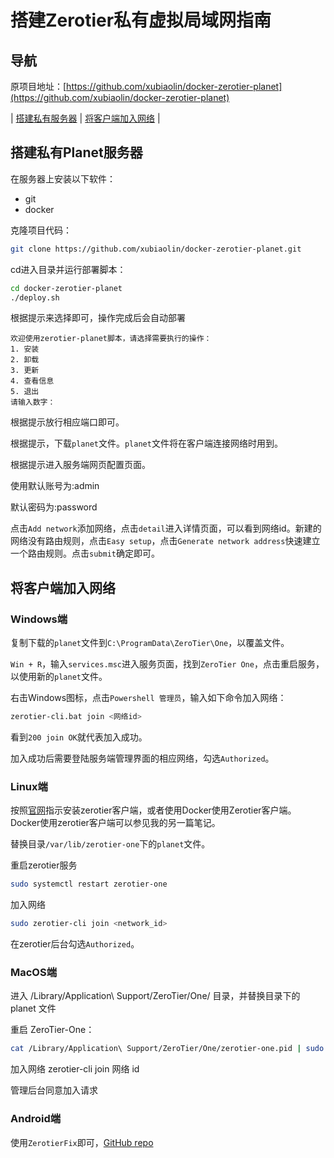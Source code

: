 # 搭建Zerotier私有虚拟局域网指南

## 导航

原项目地址：[https://github.com/xubiaolin/docker-zerotier-planet](https://github.com/xubiaolin/docker-zerotier-planet)


| [搭建私有服务器](#搭建私有Planet服务器) | [将客户端加入网络](#将客户端加入网络) |

## 搭建私有Planet服务器

在服务器上安装以下软件：  
- git
- docker

克隆项目代码：
```bash
git clone https://github.com/xubiaolin/docker-zerotier-planet.git
```

cd进入目录并运行部署脚本：
```bash
cd docker-zerotier-planet
./deploy.sh
```

根据提示来选择即可，操作完成后会自动部署  
```
欢迎使用zerotier-planet脚本，请选择需要执行的操作：
1. 安装
2. 卸载
3. 更新
4. 查看信息
5. 退出
请输入数字：
```

根据提示放行相应端口即可。  

根据提示，下载`planet`文件。`planet`文件将在客户端连接网络时用到。  

根据提示进入服务端网页配置页面。  

使用默认账号为:admin  

默认密码为:password  

点击`Add network`添加网络，点击`detail`进入详情页面，可以看到网络id。新建的网络没有路由规则，点击`Easy setup`，点击`Generate network address`快速建立一个路由规则。点击`submit`确定即可。

## 将客户端加入网络

### Windows端

复制下载的`planet`文件到`C:\ProgramData\ZeroTier\One`，以覆盖文件。  

`Win + R`，输入`services.msc`进入服务页面，找到`ZeroTier One`，点击重启服务，以使用新的`planet`文件。  

右击Windows图标，点击`Powershell 管理员`，输入如下命令加入网络：  
```bash
zerotier-cli.bat join <网络id>
```

看到`200 join OK`就代表加入成功。

加入成功后需要登陆服务端管理界面的相应网络，勾选`Authorized`。

### Linux端

按照[官网](https://www.zerotier.com/download/)指示安装zerotier客户端，或者使用Docker使用Zerotier客户端。Docker使用zerotier客户端可以参见我的另一篇笔记。  

替换目录`/var/lib/zerotier-one`下的`planet`文件。  

重启zerotier服务  
```bash
sudo systemctl restart zerotier-one
```

加入网络
```bash
sudo zerotier-cli join <network_id>
```

在zerotier后台勾选`Authorized`。

### MacOS端

进入 /Library/Application\ Support/ZeroTier/One/ 目录，并替换目录下的 planet 文件  

重启 ZeroTier-One：  
```bash
cat /Library/Application\ Support/ZeroTier/One/zerotier-one.pid | sudo xargs kill
```

加入网络 zerotier-cli join 网络 id  

管理后台同意加入请求  

### Android端

使用`ZerotierFix`即可，[GitHub repo](https://github.com/kaaass/ZerotierFix)